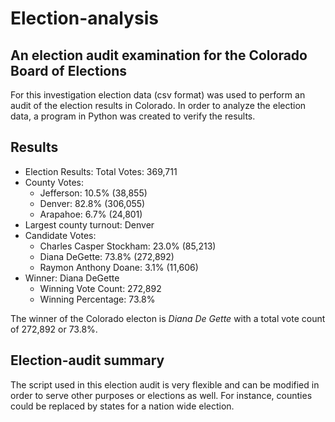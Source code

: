 # Election-analysis
## An election audit examination for the Colorado Board of Elections
For this investigation election data (csv format) was used to perform an audit of the election results in Colorado. In order to analyze the election data, a program in Python was created to verify the results. 

## Results
- Election Results: Total Votes: 369,711
- County Votes:
  - Jefferson: 10.5% (38,855)
  - Denver: 82.8% (306,055)
  - Arapahoe: 6.7% (24,801)
- Largest county turnout: Denver
- Candidate Votes:
  - Charles Casper Stockham: 23.0% (85,213)
  - Diana DeGette: 73.8% (272,892)
  - Raymon Anthony Doane: 3.1% (11,606)
- Winner: Diana DeGette
  - Winning Vote Count: 272,892
  - Winning Percentage: 73.8%

The winner of the Colorado electon is _Diana De Gette_ with a total vote count of 272,892 or 73.8%.

## Election-audit summary
The script used in this election audit is very flexible and can be modified in order to serve other purposes or elections as well. For instance, counties could be replaced by states for a nation wide election.  
